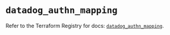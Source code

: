 # `datadog_authn_mapping`

Refer to the Terraform Registry for docs: [`datadog_authn_mapping`](https://registry.terraform.io/providers/datadog/datadog/3.75.0/docs/resources/authn_mapping).
